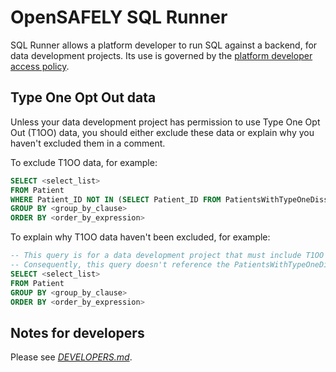 # OpenSAFELY SQL Runner

SQL Runner allows a platform developer to run SQL against a backend,
for data development projects.
Its use is governed by the [platform developer access policy](https://docs.opensafely.org/developer-access-policy/).

## Type One Opt Out data

Unless your data development project has permission to use Type One Opt Out (T1OO) data,
you should either exclude these data or explain why you haven't excluded them in a
comment.

To exclude T1OO data, for example:

```sql
SELECT <select_list>
FROM Patient
WHERE Patient_ID NOT IN (SELECT Patient_ID FROM PatientsWithTypeOneDissent)
GROUP BY <group_by_clause>
ORDER BY <order_by_expression>
```

To explain why T1OO data haven't been excluded, for example:

```sql
-- This query is for a data development project that must include T1OO data.
-- Consequently, this query doesn't reference the PatientsWithTypeOneDissent table.
SELECT <select_list>
FROM Patient
GROUP BY <group_by_clause>
ORDER BY <order_by_expression>
```

## Notes for developers

Please see [_DEVELOPERS.md_](DEVELOPERS.md).
